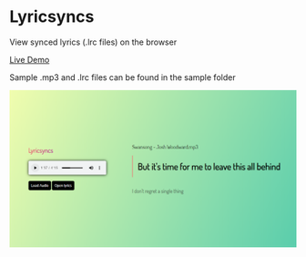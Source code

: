 # Lyricsyncs
View synced lyrics (.lrc files) on the browser  

[Live Demo](https://mithu2649.github.io/Lyricsyncs)   
  
Sample .mp3 and .lrc files can be found in the sample folder   
  
![Preview](https://github.com/mithu2649/Lyricsyncs/blob/master/sample/preview.png)
